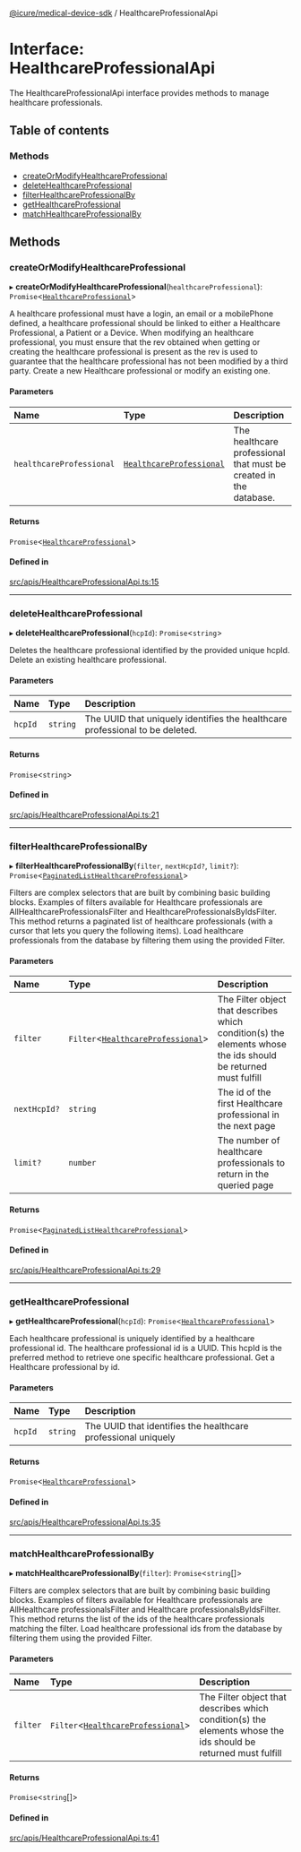 [@icure/medical-device-sdk](../modules.md) / HealthcareProfessionalApi

# Interface: HealthcareProfessionalApi

The HealthcareProfessionalApi interface provides methods to manage healthcare professionals.

## Table of contents

### Methods

- [createOrModifyHealthcareProfessional](HealthcareProfessionalApi.md#createormodifyhealthcareprofessional)
- [deleteHealthcareProfessional](HealthcareProfessionalApi.md#deletehealthcareprofessional)
- [filterHealthcareProfessionalBy](HealthcareProfessionalApi.md#filterhealthcareprofessionalby)
- [getHealthcareProfessional](HealthcareProfessionalApi.md#gethealthcareprofessional)
- [matchHealthcareProfessionalBy](HealthcareProfessionalApi.md#matchhealthcareprofessionalby)

## Methods

### createOrModifyHealthcareProfessional

▸ **createOrModifyHealthcareProfessional**(`healthcareProfessional`): `Promise`<[`HealthcareProfessional`](../classes/HealthcareProfessional.md)\>

A healthcare professional must have a login, an email or a mobilePhone defined, a healthcare professional should be linked to either a Healthcare Professional, a Patient or a Device. When modifying an healthcare professional, you must ensure that the rev obtained when getting or creating the healthcare professional is present as the rev is used to guarantee that the healthcare professional has not been modified by a third party.
Create a new Healthcare professional or modify an existing one.

#### Parameters

| Name | Type | Description |
| :------ | :------ | :------ |
| `healthcareProfessional` | [`HealthcareProfessional`](../classes/HealthcareProfessional.md) | The healthcare professional that must be created in the database. |

#### Returns

`Promise`<[`HealthcareProfessional`](../classes/HealthcareProfessional.md)\>

#### Defined in

[src/apis/HealthcareProfessionalApi.ts:15](https://github.com/icure/icure-medical-device-js-sdk/blob/3aae8f0/src/apis/HealthcareProfessionalApi.ts#L15)

___

### deleteHealthcareProfessional

▸ **deleteHealthcareProfessional**(`hcpId`): `Promise`<`string`\>

Deletes the healthcare professional identified by the provided unique hcpId.
Delete an existing healthcare professional.

#### Parameters

| Name | Type | Description |
| :------ | :------ | :------ |
| `hcpId` | `string` | The UUID that uniquely identifies the healthcare professional to be deleted. |

#### Returns

`Promise`<`string`\>

#### Defined in

[src/apis/HealthcareProfessionalApi.ts:21](https://github.com/icure/icure-medical-device-js-sdk/blob/3aae8f0/src/apis/HealthcareProfessionalApi.ts#L21)

___

### filterHealthcareProfessionalBy

▸ **filterHealthcareProfessionalBy**(`filter`, `nextHcpId?`, `limit?`): `Promise`<[`PaginatedListHealthcareProfessional`](../classes/PaginatedListHealthcareProfessional.md)\>

Filters are complex selectors that are built by combining basic building blocks. Examples of filters available for Healthcare professionals are AllHealthcareProfessionalsFilter and HealthcareProfessionalsByIdsFilter. This method returns a paginated list of healthcare professionals (with a cursor that lets you query the following items).
Load healthcare professionals from the database by filtering them using the provided Filter.

#### Parameters

| Name | Type | Description |
| :------ | :------ | :------ |
| `filter` | `Filter`<[`HealthcareProfessional`](../classes/HealthcareProfessional.md)\> | The Filter object that describes which condition(s) the elements whose the ids should be returned must fulfill |
| `nextHcpId?` | `string` | The id of the first Healthcare professional in the next page |
| `limit?` | `number` | The number of healthcare professionals to return in the queried page |

#### Returns

`Promise`<[`PaginatedListHealthcareProfessional`](../classes/PaginatedListHealthcareProfessional.md)\>

#### Defined in

[src/apis/HealthcareProfessionalApi.ts:29](https://github.com/icure/icure-medical-device-js-sdk/blob/3aae8f0/src/apis/HealthcareProfessionalApi.ts#L29)

___

### getHealthcareProfessional

▸ **getHealthcareProfessional**(`hcpId`): `Promise`<[`HealthcareProfessional`](../classes/HealthcareProfessional.md)\>

Each healthcare professional is uniquely identified by a healthcare professional id. The healthcare professional id is a UUID. This hcpId is the preferred method to retrieve one specific healthcare professional.
Get a Healthcare professional by id.

#### Parameters

| Name | Type | Description |
| :------ | :------ | :------ |
| `hcpId` | `string` | The UUID that identifies the healthcare professional uniquely |

#### Returns

`Promise`<[`HealthcareProfessional`](../classes/HealthcareProfessional.md)\>

#### Defined in

[src/apis/HealthcareProfessionalApi.ts:35](https://github.com/icure/icure-medical-device-js-sdk/blob/3aae8f0/src/apis/HealthcareProfessionalApi.ts#L35)

___

### matchHealthcareProfessionalBy

▸ **matchHealthcareProfessionalBy**(`filter`): `Promise`<`string`[]\>

Filters are complex selectors that are built by combining basic building blocks. Examples of filters available for Healthcare professionals are AllHealthcare professionalsFilter and Healthcare professionalsByIdsFilter. This method returns the list of the ids of the healthcare professionals matching the filter.
Load healthcare professional ids from the database by filtering them using the provided Filter.

#### Parameters

| Name | Type | Description |
| :------ | :------ | :------ |
| `filter` | `Filter`<[`HealthcareProfessional`](../classes/HealthcareProfessional.md)\> | The Filter object that describes which condition(s) the elements whose the ids should be returned must fulfill |

#### Returns

`Promise`<`string`[]\>

#### Defined in

[src/apis/HealthcareProfessionalApi.ts:41](https://github.com/icure/icure-medical-device-js-sdk/blob/3aae8f0/src/apis/HealthcareProfessionalApi.ts#L41)
